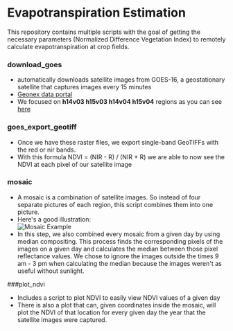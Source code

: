 # Evapotranspiration Estimation
This repository contains multiple scripts with the goal of getting the necessary parameters (Normalized Difference Vegetation Index) to remotely calculate evapotranspiration at crop fields.

### download_goes
- automatically downloads satellite images from GOES-16, a geostationary satellite that captures images every 15 minutes
- [Geonex data portal](https://data.nas.nasa.gov/geonex/geonexdata/GOES16/GEONEX-L2/MAIAC/)
- We focused on **h14v03 h15v03 h14v04 h15v04** regions as you can see [here](https://www.nasa.gov/sites/default/files/thumbnails/image/globalgrid_v3.png)
### goes_export_geotiff
- Once we have these raster files, we export single-band GeoTIFFs with the red or nir bands.
- With this formula NDVI = (NIR - R) / (NIR + R) we are able to now see the NDVI at each pixel of our satellite image
### mosaic
  - A mosaic is a combination of satellite images. So instead of four separate pictures of each region, this script combines them into one picture.
  - Here's a good illustration: <br /> ![Mosaic Example](https://desktop.arcgis.com/en/arcmap/latest/manage-data/raster-and-images/GUID-BCA5B031-B811-424B-9F54-BAB2224FBAD0-web.gif)
  - In this step, we also combined every mosaic from a given day by using median compositing. This process finds the corresponding pixels of the images on a given day and calculates the median between those pixel reflectance values. We chose to ignore the images outside the times 9 am - 3 pm when calculating the median because the images weren't as useful without sunlight.

###plot_ndvi 
- Includes a script to plot NDVI to easily view NDVI values of a given day
- There is also a plot that can, given coordinates inside the mosaic, will plot the NDVI of that location for every given day the year that the satellite images were captured.
